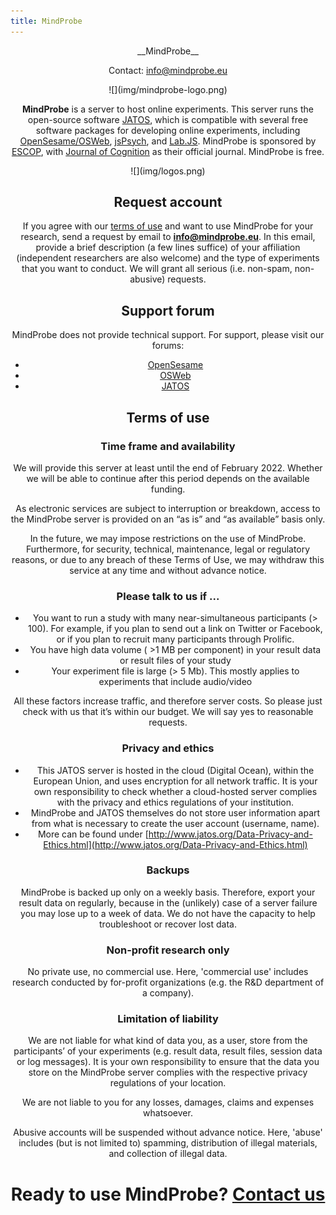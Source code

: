 ```yaml
---
title: MindProbe
---
```


<div align=center>

<div markdown="1" class="container">

<div markdown="1" class="contact-info">
__MindProbe__  

Contact: info@mindprobe.eu
</div>


<div markdown="1" class="center-img">
![](img/mindprobe-logo.png)
</div>


**MindProbe** is a server to host online experiments. This server runs the open-source software [JATOS](https://www.jatos.org/), which is compatible with several free software packages for developing online experiments, including [OpenSesame/OSWeb](https://osdoc.cogsci.nl/), [jsPsych](https://www.jspsych.org/), and [Lab.JS](https://lab.js.org/). MindProbe is sponsored by [ESCOP](https://www.escop.eu/), with [Journal of Cognition](https://www.journalofcognition.org/) as their official journal. MindProbe is free.


<div markdown="1" class="center-img">
![](img/logos.png)
</div>

## Request account

If you agree with our [terms of use](#terms-of-use) and want to use MindProbe for your research, send a request by email to **<span style="color:#3465a4">info@mindprobe.eu</span>**. In this email, provide a brief description (a few lines suffice) of your affiliation (independent researchers are also welcome) and the type of experiments that you want to conduct. We will grant all serious (i.e. non-spam, non-abusive) requests.

## Support forum

MindProbe does not provide technical support. For support, please visit our forums:

- [OpenSesame](https://forum.cogsci.nl/categories/opensesame)
- [OSWeb](https://forum.cogsci.nl/categories/osweb)
- [JATOS](https://forum.cogsci.nl/categories/jatos)

## <a name="terms-of-use"></a>Terms of use


### Time frame and availability

We will provide this server at least until the end of February 2022. Whether we will be able to continue after this period depends on the available funding.

As electronic services are subject to interruption or breakdown, access to the MindProbe server is provided on an “as is” and “as available” basis only.

In the future, we may impose restrictions on the use of MindProbe. Furthermore, for security, technical, maintenance, legal or regulatory reasons, or due to any breach of these Terms of Use, we may withdraw this service at any time and without advance notice.


### Please talk to us if ...

- You want to run a study with many near-simultaneous participants (> 100). For example, if you plan to send out a link on Twitter or Facebook, or if you plan to recruit many participants through Prolific.
- You have high data volume ( >1 MB per component) in your result data or result files of your study
- Your experiment file is large (> 5 Mb). This mostly applies to experiments that include audio/video

All these factors increase traffic, and therefore server costs. So please just check with us that it’s within our budget. We will say yes to reasonable requests.


### Privacy and ethics

- This JATOS server is hosted in the cloud (Digital Ocean), within the European Union, and uses encryption for all network traffic. It is your own responsibility to check whether a cloud-hosted server complies with the privacy and ethics regulations of your institution.
- MindProbe and JATOS themselves do not store user information apart from what is necessary to create the user account (username, name).
- More can be found under [http://www.jatos.org/Data-Privacy-and-Ethics.html](http://www.jatos.org/Data-Privacy-and-Ethics.html)


### Backups

MindProbe is backed up only on a weekly basis. Therefore, export your result data on regularly, because in the (unlikely) case of a server failure you may lose up to a week of data. We do not have the capacity to help troubleshoot or recover lost data.


### Non-profit research only

No private use, no commercial use. Here, 'commercial use' includes research conducted by for-profit organizations (e.g. the R&D department of a company).


### Limitation of liability

We are not liable for what kind of data you, as a user, store from the participants’ of your experiments (e.g. result data, result files, session data or log messages). It is your own responsibility to ensure that the data you store on the MindProbe server complies with the respective privacy regulations of your location.

We are not liable to you for any losses, damages, claims and expenses whatsoever.

Abusive accounts will be suspended without advance notice. Here, 'abuse' includes (but is not limited to) spamming, distribution of illegal materials, and collection of illegal data.


# Ready to use MindProbe? [Contact us](#contact-us)

</div>


</div>
